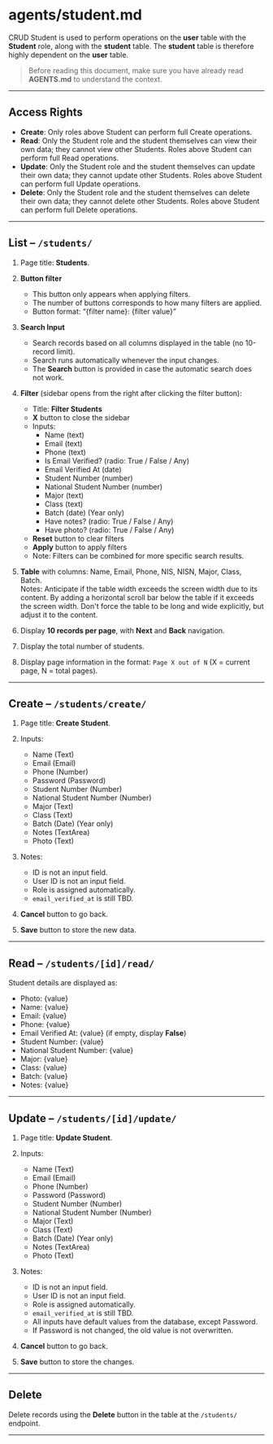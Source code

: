 # agents/student.md

CRUD Student is used to perform operations on the **user** table with the **Student** role, along with the **student** table. The **student** table is therefore highly dependent on the **user** table.

> Before reading this document, make sure you have already read **AGENTS.md** to understand the context.

---

## Access Rights
* **Create**: Only roles above Student can perform full Create operations.  
* **Read**: Only the Student role and the student themselves can view their own data; they cannot view other Students. Roles above Student can perform full Read operations.  
* **Update**: Only the Student role and the student themselves can update their own data; they cannot update other Students. Roles above Student can perform full Update operations.  
* **Delete**: Only the Student role and the student themselves can delete their own data; they cannot delete other Students. Roles above Student can perform full Delete operations.  

---

## List – `/students/`

1. Page title: **Students**.  

2. **Button filter**
   * This button only appears when applying filters.
   * The number of buttons corresponds to how many filters are applied.
   * Button format: “{filter name}: {filter value}”

3. **Search Input**  
   * Search records based on all columns displayed in the table (no 10-record limit).  
   * Search runs automatically whenever the input changes.  
   * The **Search** button is provided in case the automatic search does not work.

3. **Filter** (sidebar opens from the right after clicking the filter button):  
   * Title: **Filter Students**  
   * **X** button to close the sidebar  
   * Inputs:  
     * Name (text)  
     * Email (text)  
     * Phone (text)  
     * Is Email Verified? (radio: True / False / Any)  
     * Email Verified At (date)  
     * Student Number (number)  
     * National Student Number (number)  
     * Major (text)  
     * Class (text)  
     * Batch (date) (Year only)  
     * Have notes? (radio: True / False / Any)  
     * Have photo? (radio: True / False / Any)  
   * **Reset** button to clear filters  
   * **Apply** button to apply filters  
   * Note: Filters can be combined for more specific search results.  

4. **Table** with columns: Name, Email, Phone, NIS, NISN, Major, Class, Batch.  
Notes: Anticipate if the table width exceeds the screen width due to its content. By adding a horizontal scroll bar below the table if it exceeds the screen width. Don't force the table to be long and wide explicitly, but adjust it to the content.

5. Display **10 records per page**, with **Next** and **Back** navigation.  

6. Display the total number of students.  

7. Display page information in the format: `Page X out of N` (X = current page, N = total pages).  

---

## Create – `/students/create/`

1. Page title: **Create Student**.  

2. Inputs:  
   * Name (Text)  
   * Email (Email)  
   * Phone (Number)  
   * Password (Password)  
   * Student Number (Number)  
   * National Student Number (Number)  
   * Major (Text)  
   * Class (Text)  
   * Batch (Date) (Year only)  
   * Notes (TextArea)  
   * Photo (Text)  

3. Notes:  
   * ID is not an input field.  
   * User ID is not an input field.  
   * Role is assigned automatically.  
   * `email_verified_at` is still TBD.  

4. **Cancel** button to go back.  

5. **Save** button to store the new data.  

---

## Read – `/students/[id]/read/`

Student details are displayed as:  
* Photo: {value}  
* Name: {value}  
* Email: {value}  
* Phone: {value}  
* Email Verified At: {value} (if empty, display **False**)  
* Student Number: {value}  
* National Student Number: {value}  
* Major: {value}  
* Class: {value}  
* Batch: {value}  
* Notes: {value}  

---

## Update – `/students/[id]/update/`

1. Page title: **Update Student**.  

2. Inputs:  
   * Name (Text)  
   * Email (Email)  
   * Phone (Number)  
   * Password (Password)  
   * Student Number (Number)  
   * National Student Number (Number)  
   * Major (Text)  
   * Class (Text)  
   * Batch (Date) (Year only)  
   * Notes (TextArea)  
   * Photo (Text)  

3. Notes:  
   * ID is not an input field.  
   * User ID is not an input field.  
   * Role is assigned automatically.  
   * `email_verified_at` is still TBD.  
   * All inputs have default values from the database, except Password.  
   * If Password is not changed, the old value is not overwritten.  

4. **Cancel** button to go back.  

5. **Save** button to store the changes.  

---

## Delete

Delete records using the **Delete** button in the table at the `/students/` endpoint.  

---